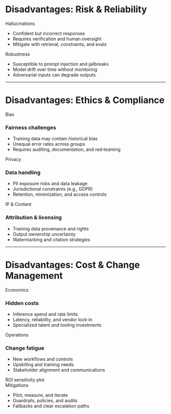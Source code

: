 # Disadvantages: Risk & Reliability

<div class="grid-2 mt-2">
  <div class="card inner-soft">
    <div class="eyebrow">Hallucinations</div>
    <ul class="points-clean">
      <li>Confident but incorrect responses</li>
      <li>Requires verification and human oversight</li>
      <li>Mitigate with retrieval, constraints, and evals</li>
    </ul>
  </div>
  <div class="card offset-border">
    <div class="eyebrow">Robustness</div>
    <ul class="points-clean">
      <li>Susceptible to prompt injection and jailbreaks</li>
      <li>Model drift over time without monitoring</li>
      <li>Adversarial inputs can degrade outputs</li>
    </ul>
  </div>
</div>

---

# Disadvantages: Ethics & Compliance

<div class="card-grid three mt-2">
  <div class="feature-card">
    <div class="eyebrow">Bias</div>
    <h3 class="feature-title">Fairness challenges</h3>
    <ul class="points-clean">
      <li>Training data may contain historical bias</li>
      <li>Unequal error rates across groups</li>
      <li>Requires auditing, documentation, and red‑teaming</li>
    </ul>
  </div>
  <div class="feature-card">
    <div class="eyebrow">Privacy</div>
    <h3 class="feature-title">Data handling</h3>
    <ul class="points-clean">
      <li>PII exposure risks and data leakage</li>
      <li>Jurisdictional constraints (e.g., GDPR)</li>
      <li>Retention, minimization, and access controls</li>
    </ul>
  </div>
  <div class="feature-card">
    <div class="eyebrow">IP & Content</div>
    <h3 class="feature-title">Attribution & licensing</h3>
    <ul class="points-clean">
      <li>Training data provenance and rights</li>
      <li>Output ownership uncertainty</li>
      <li>Watermarking and citation strategies</li>
    </ul>
  </div>
</div>

---

# Disadvantages: Cost & Change Management

<div class="split-cols mt-2">
  <div class="left">
    <div class="feature-card">
      <div class="eyebrow">Economics</div>
      <h3 class="feature-title">Hidden costs</h3>
      <ul class="points-clean">
        <li>Inference spend and rate limits</li>
        <li>Latency, reliability, and vendor lock‑in</li>
        <li>Specialized talent and tooling investments</li>
      </ul>
    </div>
    <div class="feature-card">
      <div class="eyebrow">Operations</div>
      <h3 class="feature-title">Change fatigue</h3>
      <ul class="points-clean">
        <li>New workflows and controls</li>
        <li>Upskilling and training needs</li>
        <li>Stakeholder alignment and communications</li>
      </ul>
    </div>
  </div>
  <div class="right">
    <div class="glass-frame short">
      <div class="placeholder">ROI sensitivity plot</div>
    </div>
    <div class="card">
      <div class="eyebrow">Mitigations</div>
      <ul class="points-clean">
        <li>Pilot, measure, and iterate</li>
        <li>Guardrails, policies, and audits</li>
        <li>Fallbacks and clear escalation paths</li>
      </ul>
    </div>
  </div>
</div>
